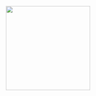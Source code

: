<div style="text-align: center;"><img class="center" src="https://media.giphy.com/media/M9gbBd9nbDrOTu1Mqx/giphy.gif" width="230"></div>
